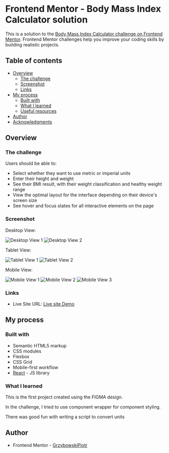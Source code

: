 # Frontend Mentor - Body Mass Index Calculator solution

This is a solution to the [Body Mass Index Calculator challenge on Frontend Mentor](https://www.frontendmentor.io/challenges/body-mass-index-calculator-brrBkfSz1T). Frontend Mentor challenges help you improve your coding skills by building realistic projects.

## Table of contents

- [Overview](#overview)
  - [The challenge](#the-challenge)
  - [Screenshot](#screenshot)
  - [Links](#links)
- [My process](#my-process)
  - [Built with](#built-with)
  - [What I learned](#what-i-learned)
  - [Useful resources](#useful-resources)
- [Author](#author)
- [Acknowledgments](#acknowledgments)

## Overview

### The challenge

Users should be able to:

- Select whether they want to use metric or imperial units
- Enter their height and weight
- See their BMI result, with their weight classification and healthy weight range
- View the optimal layout for the interface depending on their device's screen size
- See hover and focus states for all interactive elements on the page

### Screenshot

Desktop View:

![Desktop View 1](./ReadmeImg/Screenshot_1.png)
![Desktop View 2](./ReadmeImg/Screenshot_2.png)

Tablet View:

![Tablet View 1](./ReadmeImg/Screenshot_3.png)
![Tablet View 2](./ReadmeImg/Screenshot_4.png)

Mobile View:

![Mobile View 1](./ReadmeImg/Screenshot_5.png)
![Mobile View 2](./ReadmeImg/Screenshot_6.png)
![Mobile View 3](./ReadmeImg/Screenshot_7.png)

### Links

- Live Site URL: [Live site Demo](https://bmi-calc-react-app.netlify.app/)

## My process

### Built with

- Semantic HTML5 markup
- CSS modules
- Flexbox
- CSS Grid
- Mobile-first workflow
- [React](https://reactjs.org/) - JS library

### What I learned

This is the first project created using the FIGMA design.

In the challenge, I tried to use component wrapper for component styling.

There was good fun with writing a script to convert units

## Author

- Frontend Mentor - [GrzybowskiPiotr](https://www.frontendmentor.io/profile/GrzybowskiPiotr)
